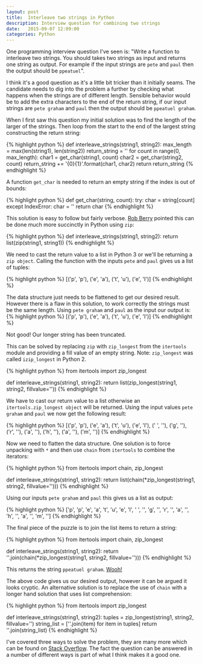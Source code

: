 ```yaml
---
layout: post
title:  Interleave two strings in Python
description: Interview question for combining two strings
date:   2015-09-07 12:09:00
categories: Python
---
```

One programming interview question I've seen is: "Write a function to interleave two strings. You should takes two strings as input and returns one string as output. For example if the input strings are `pete` and `paul` then the output should be `ppeatuel`".

I think it's a good question as it's a little bit tricker than it initially seams. The candidate needs to dig into the problem a further by checking what happens when the strings are of different length. Sensible behavior would be to add the extra characters to the end of the return string, if our input strings are `pete graham` and `paul` then the output should be `ppeatuel graham`.

When I first saw this question my initial solution was to find the length of the larger of the strings. Then loop from the start to the end of the largest string constructing the return string:

{% highlight python %}
def interleave_strings(string1, string2):
    max_length = max(len(string1), len(string2))
    return_string = ''
    for count in range(0, max_length):
        char1 = get_char(string1, count)
        char2 = get_char(string2, count)
        return_string += '{0}{1}'.format(char1, char2)
    return return_string
{% endhighlight %}

A function `get_char` is needed to return an empty string if the index is out of bounds:

{% highlight python %}
def get_char(string, count):
    try:
        char = string[count]
    except IndexError:
        char = ''
    return char
{% endhighlight %}

This solution is easy to follow but fairly verbose. [Rob Berry](http://robb.re/) pointed this can be done much more succinctly in Python using `zip`:

{% highlight python %}
def interleave_strings(string1, string2):
    return list(zip(string1, string1))
{% endhighlight %}

We need to cast the return value to a list in Python 3 or we'll be returning a `zip object`. Calling the function with the inputs `pete` and `paul` gives us a list of tuples:

{% highlight python %}
[('p', 'p'), ('e', 'a'), ('t', 'u'), ('e', 'l')]
{% endhighlight %}

The data structure just needs to be flattened to get our desired result. However there is a flaw in this solution, to work correctly the strings must be the same length. Using `pete graham` and `paul` as the input our output is:
{% highlight python %}
[('p', 'p'), ('e', 'a'), ('t', 'u'), ('e', 'l')]
{% endhighlight %}

Not good! Our longer string has been truncated.

This can be solved by replacing `zip` with `zip_longest` from the `itertools` module and providing a fill value of an empty string. Note: `zip_longest` was called `izip_longest` in Python 2.

{% highlight python %}
from itertools import zip_longest

def interleave_strings(string1, string2):
    return list(zip_longest(string1, string2, fillvalue=''))
{% endhighlight %}

We have to cast our return value to a list otherwise an `itertools.zip_longest object` will be returned. Using the input values `pete graham` and `paul` we now get the following result:

{% highlight python %}
[('p', 'p'), ('e', 'a'), ('t', 'u'), ('e', 'l'), (' ', ''), ('g', ''), ('r', ''), ('a', ''), ('h', ''), ('a', ''), ('m', '')]
{% endhighlight %}

Now we need to flatten the data structure. One solution is to force unpacking with `*` and then use `chain` from `itertools` to combine the iterators:

{% highlight python %}
from itertools import chain, zip_longest

def interleave_strings(string1, string2):
    return list(chain(*zip_longest(string1, string2, fillvalue='')))
{% endhighlight %}

Using our inputs `pete graham` and `paul` this gives us a list as output:

{% highlight python %}
['p', 'p', 'e', 'a', 't', 'u', 'e', 'l', ' ', '', 'g', '', 'r', '', 'a', '', 'h', '', 'a', '', 'm', '']
{% endhighlight %}

The final piece of the puzzle is to join the list items to return a string:

{% highlight python %}
from itertools import chain, zip_longest

def interleave_strings(string1, string2):
    return ''.join(chain(*zip_longest(string1, string2, fillvalue='')))
{% endhighlight %}

This returns the string `ppeatuel graham`. [Wooh!](https://www.youtube.com/watch?v=2sSofokAIiw)

The above code gives us our desired output, however it can be argued it looks cryptic. An alternative solution is to replace the use of `chain` with a longer hand solution that uses list comprehension:

{% highlight python %}
from itertools import zip_longest

def interleave_strings(string1, string2):
    tuples = zip_longest(string1, string2, fillvalue='')
    string_list = [''.join(item) for item in tuples]
    return ''.join(string_list)
{% endhighlight %}

I've covered three ways to solve the problem, they are many more which can be found on [Stack Overflow](http://stackoverflow.com/questions/3083829/how-do-i-interleave-strings-in-python). The fact the question can be answered in a number of different ways is part of what I think makes it a good one.
